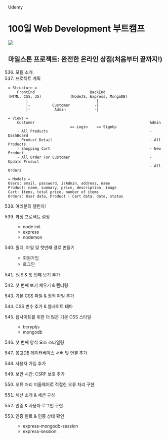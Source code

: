Udemy

# 100일 Web Development 부트캠프

[<img src="https://img.shields.io/badge/github-%23121011.svg?style=for-the-badge&logo=github&logoColor=white" />](https://github.com/academind/100-days-of-web-development/)

## 마일스톤 프로젝트: 완전한 온라인 상점(처음부터 끝까지!)

536. 모듈 소개
537. 프로젝트 계획

```
= Structure =
    FrontEnd                         BackEnd
(HTML, CSS, JS)             (NodeJS, Express, MongoDB)
        |                               |
        |-          Customer           -|
        |-           Admin             -|
```

```
= Views =
    Customer                                                    Admin
                            == Login    == SignUp
    - All Products                                              - DashBoard
    - Product Detail                                            - All Products
    - Shopping Cart                                             - New Product
    - All Order For Customer                                    - Update Product
                                                                - All Orders
```

```
= Models =
Users: email, password, isAdmin, address, name
Product: name, summary, price, description, image
Cart: Items, total price, number of items
Orders: User data, Product | Cart data, date, status
```

538. 여러분의 챌린지!
539. 과정 프로젝트 설정

     - node init
     - express
     - nodemon

540. 폴더, 파일 및 첫번째 경로 만들기

     - 회원가입
     - 로그인

541. EJS & 첫 번째 보기 추가
542. 첫 번째 보기 채우기 & 렌더링
543. 기본 CSS 파일 & 정적 파일 추가
544. CSS 변수 추가 & 웹사이트 테마
545. 웹사이트를 위한 더 많은 기본 CSS 스타일

     - bcryptjs
     - mongodb

546. 첫 번째 양식 요소 스타일링
547. 몽고DB 데이터베이스 서버 및 연결 추가
548. 사용자 가입 추가
549. 보안 시간: CSRF 보호 추가
550. 오류 처리 미들웨어로 적절한 오류 처리 구현
551. 세션 소개 & 세션 구성
552. 인증 & 사용자 로그인 구현
553. 인증 완료 & 인증 상태 확인

     - express-mongodb-session
     - express-session
